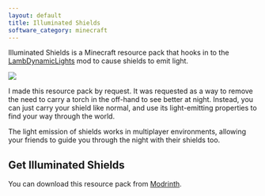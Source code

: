 ```yaml
---
layout: default
title: Illuminated Shields
software_category: minecraft
---
```

Illuminated Shields is a Minecraft resource pack that hooks in to the [LambDynamicLights](https://modrinth.com/mod/lambdynamiclights) mod to cause shields to emit light.

![](/assets/software/minecraft-illuminated-shields/9e5504fe6b6a2c2944143eeacf7e419f8c601d86.png)

I made this resource pack by request. It was requested as a way to remove the need to carry a torch in the off-hand to see better at night. Instead, you can just carry your shield like normal, and use its light-emitting properties to find your way through the world.

The light emission of shields works in multiplayer environments, allowing your friends to guide you through the night with their shields too.

## Get Illuminated Shields

You can download this resource pack from [Modrinth](https://modrinth.com/resourcepack/illuminated-shields).
